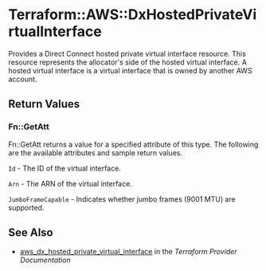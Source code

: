 # Terraform::AWS::DxHostedPrivateVirtualInterface

Provides a Direct Connect hosted private virtual interface resource. This resource represents the allocator's side of the hosted virtual interface.
A hosted virtual interface is a virtual interface that is owned by another AWS account.

## Return Values

### Fn::GetAtt

Fn::GetAtt returns a value for a specified attribute of this type. The following are the available attributes and sample return values.

`Id` - The ID of the virtual interface.

`Arn` - The ARN of the virtual interface.

`JumboFrameCapable` - Indicates whether jumbo frames (9001 MTU) are supported.

## See Also

* [aws_dx_hosted_private_virtual_interface](https://www.terraform.io/docs/providers/aws/r/dx_hosted_private_virtual_interface.html) in the _Terraform Provider Documentation_